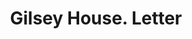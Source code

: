 ---
doi: 10.7916/D86M4JXB
date_other: '1880'
date_other_textual: 1880-1889
form: correspondence
genre:
- Letters (correspondence)
name:
- Gilsey House
object_in_context_url: https://biggert.cul.columbia.edu/items/view/ave_biggert_01008
subject_hierarchical_geographic:
- New York, New York, United States
subject_name:
- Gilsey House
title: Gilsey House. Letter
sort_title: Gilsey House. Letter
call_number: ave_biggert_01008
coordinates:
- 40.71277777777778,-74.00583333333333
pid: ave_biggert_01008
identifiers: ave_biggert_01008
thumbnail: https://derivativo-2.library.columbia.edu/iiif/2/ldpd:344280/full/!256,256/0/native.jpg
permalink: /biggert/ave_biggert_01008/
layout: iiif-image-page
---